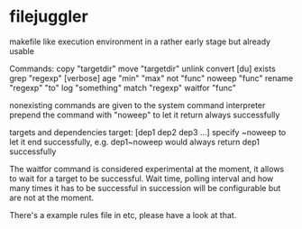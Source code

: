 # filejuggler

makefile like execution environment in a rather early stage but already usable

Commands:
copy "targetdir" 
move "targetdir" 
unlink 
convert [du]
exists 
grep "regexp" [verbose]
age "min" "max"
not "func"
noweep "func"
rename "regexp" "to"
log "something"
match "regexp"
waitfor "func"


nonexisting commands are given to the system command interpreter
prepend the command with "noweep" to let it return always successfully

targets and dependencies
target: [dep1 dep2 dep3 ...]
specify \~noweep to let it end successfully, e.g. dep1\~noweep would always return dep1 successfully

The waitfor command is considered experimental at the moment, it allows to wait for a target to be successful. Wait time, polling interval and how many times it has to be successful in succession will be configurable but are not at the moment.

There's a example rules file in etc, please have a look at that.

